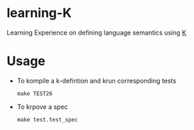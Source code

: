 # learning-K
Learning Experience on defining language semantics using [K](https://github.com/kframework/k)

# Usage
- To kompile a k-defintion and krun corresponding tests
  ```
  make TEST26
  ```
- To krpove a spec
  ```
  make test.test_spec
  ```
